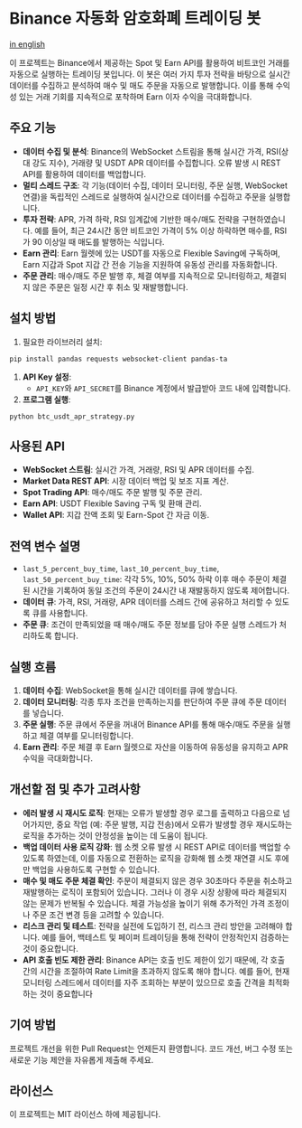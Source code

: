 # Binance 자동화 암호화폐 트레이딩 봇

[in english](./README_en.md)

이 프로젝트는 Binance에서 제공하는 Spot 및 Earn API를 활용하여 비트코인 거래를 자동으로 실행하는 트레이딩 봇입니다. 이 봇은 여러 가지 투자 전략을 바탕으로 실시간 데이터를 수집하고 분석하여 매수 및 매도 주문을 자동으로 발행합니다. 이를 통해 수익성 있는 거래 기회를 지속적으로 포착하며 Earn 이자 수익을 극대화합니다.

## 주요 기능

- **데이터 수집 및 분석**: Binance의 WebSocket 스트림을 통해 실시간 가격, RSI(상대 강도 지수), 거래량 및 USDT APR 데이터를 수집합니다. 오류 발생 시 REST API를 활용하여 데이터를 백업합니다.
- **멀티 스레드 구조**: 각 기능(데이터 수집, 데이터 모니터링, 주문 실행, WebSocket 연결)을 독립적인 스레드로 실행하여 실시간으로 데이터를 수집하고 주문을 실행합니다.
- **투자 전략**: APR, 가격 하락, RSI 임계값에 기반한 매수/매도 전략을 구현하였습니다. 예를 들어, 최근 24시간 동안 비트코인 가격이 5% 이상 하락하면 매수를, RSI가 90 이상일 때 매도를 발행하는 식입니다.
- **Earn 관리**: Earn 월렛에 있는 USDT를 자동으로 Flexible Saving에 구독하며, Earn 지갑과 Spot 지갑 간 전송 기능을 지원하여 유동성 관리를 자동화합니다.
- **주문 관리**: 매수/매도 주문 발행 후, 체결 여부를 지속적으로 모니터링하고, 체결되지 않은 주문은 일정 시간 후 취소 및 재발행합니다.

## 설치 방법

1. 필요한 라이브러리 설치:

```
pip install pandas requests websocket-client pandas-ta
```

1. **API Key 설정**:
    - `API_KEY`와 `API_SECRET`를 Binance 계정에서 발급받아 코드 내에 입력합니다.
2. **프로그램 실행**:

```
python btc_usdt_apr_strategy.py
```

## 사용된 API

- **WebSocket 스트림**: 실시간 가격, 거래량, RSI 및 APR 데이터를 수집.
- **Market Data REST API**: 시장 데이터 백업 및 보조 지표 계산.
- **Spot Trading API**: 매수/매도 주문 발행 및 주문 관리.
- **Earn API**: USDT Flexible Saving 구독 및 환매 관리.
- **Wallet API**: 지갑 잔액 조회 및 Earn-Spot 간 자금 이동.

## 전역 변수 설명

- `last_5_percent_buy_time`, `last_10_percent_buy_time`, `last_50_percent_buy_time`: 각각 5%, 10%, 50% 하락 이후 매수 주문이 체결된 시간을 기록하여 동일 조건의 주문이 24시간 내 재발동하지 않도록 제어합니다.
- **데이터 큐**: 가격, RSI, 거래량, APR 데이터를 스레드 간에 공유하고 처리할 수 있도록 큐를 사용합니다.
- **주문 큐**: 조건이 만족되었을 때 매수/매도 주문 정보를 담아 주문 실행 스레드가 처리하도록 합니다.

## 실행 흐름

1. **데이터 수집**: WebSocket을 통해 실시간 데이터를 큐에 쌓습니다.
2. **데이터 모니터링**: 각종 투자 조건을 만족하는지를 판단하여 주문 큐에 주문 데이터를 넣습니다.
3. **주문 실행**: 주문 큐에서 주문을 꺼내어 Binance API를 통해 매수/매도 주문을 실행하고 체결 여부를 모니터링합니다.
4. **Earn 관리**: 주문 체결 후 Earn 월렛으로 자산을 이동하여 유동성을 유지하고 APR 수익을 극대화합니다.

## 개선할 점 및 추가 고려사항

- **에러 발생 시 재시도 로직**: 현재는 오류가 발생할 경우 로그를 출력하고 다음으로 넘어가지만, 중요 작업 (예: 주문 발행, 지갑 전송)에서 오류가 발생할 경우 재시도하는 로직을 추가하는 것이 안정성을 높이는 데 도움이 됩니다.
- **백업 데이터 사용 로직 강화**: 웹 소켓 오류 발생 시 REST API로 데이터를 백업할 수 있도록 하였는데, 이를 자동으로 전환하는 로직을 강화해 웹 소켓 재연결 시도 후에만 백업을 사용하도록 구현할 수 있습니다.
- **매수 및 매도 주문 체결 확인**: 주문이 체결되지 않은 경우 30초마다 주문을 취소하고 재발행하는 로직이 포함되어 있습니다. 그러나 이 경우 시장 상황에 따라 체결되지 않는 문제가 반복될 수 있습니다. 체결 가능성을 높이기 위해 추가적인 가격 조정이나 주문 조건 변경 등을 고려할 수 있습니다.
- **리스크 관리 및 테스트**: 전략을 실전에 도입하기 전, 리스크 관리 방안을 고려해야 합니다. 예를 들어, 백테스트 및 페이퍼 트레이딩을 통해 전략이 안정적인지 검증하는 것이 중요합니다.
- **API 호출 빈도 제한 관리**: Binance API는 호출 빈도 제한이 있기 때문에, 각 호출 간의 시간을 조절하여 Rate Limit을 초과하지 않도록 해야 합니다. 예를 들어, 현재 모니터링 스레드에서 데이터를 자주 조회하는 부분이 있으므로 호출 간격을 최적화하는 것이 중요합니다

## 기여 방법

프로젝트 개선을 위한 Pull Request는 언제든지 환영합니다. 코드 개선, 버그 수정 또는 새로운 기능 제안을 자유롭게 제출해 주세요.

## 라이선스

이 프로젝트는 MIT 라이선스 하에 제공됩니다.

